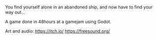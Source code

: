 You find yourself alone in an abandoned ship, and now have to find your way out...

A game done in 48hours at a gamejam using Godot.


Art and audio:
https://itch.io/
https://freesound.org/
